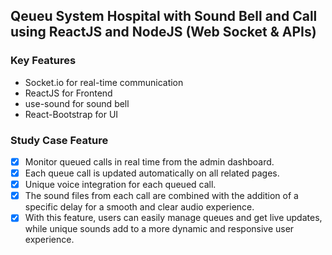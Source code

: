 ## Qeueu System Hospital with Sound Bell and Call using ReactJS and NodeJS (Web Socket & APIs) 

### Key Features
- Socket.io for real-time communication
- ReactJS for Frontend
- use-sound for sound bell
- React-Bootstrap for UI

### Study Case Feature
- [x] Monitor queued calls in real time from the admin dashboard.
- [x] Each queue call is updated automatically on all related pages.
- [x] Unique voice integration for each queued call.
- [x] The sound files from each call are combined with the addition of a specific delay for a smooth and clear audio experience.
- [x] With this feature, users can easily manage queues and get live updates, while unique sounds add to a more dynamic and responsive user experience.

